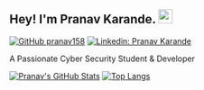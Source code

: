 ## Hey! I'm Pranav Karande. <img src="https://media.giphy.com/media/hvRJCLFzcasrR4ia7z/giphy.gif" width="25px">

[![GitHub pranav158](https://img.shields.io/github/followers/pranav158?label=follow&style=social)](https://github.com/pranav158)
[![Linkedin: Pranav Karande](https://img.shields.io/badge/-Pranav%20Karande-blue?style=flat-square&logo=Linkedin&logoColor=white&link=https://www.linkedin.com/in/pranavkarande/)](https://www.linkedin.com/in/pranavkarande/)

A Passionate Cyber Security Student & Developer

[![Pranav's GitHub Stats](https://github-readme-stats.vercel.app/api?username=pranav158&hide=issues&count_private=true&show_icons=true&theme=calm)](https://github.com/pranav158-readme-stats)
[![Top Langs](https://github-readme-stats.vercel.app/api/top-langs/?username=pranav158&layout=compact&theme=calm)](https://github.com/pranav158-readme-stats)
